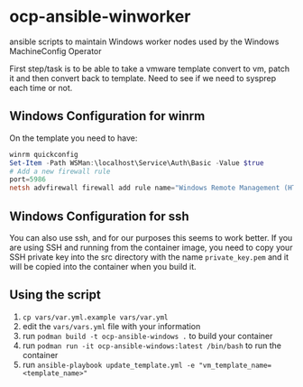 # ocp-ansible-winworker
ansible scripts to maintain Windows worker nodes used by the Windows MachineConfig Operator


First step/task is to be able to take a vmware template convert to vm, patch it and then convert back to template. 
Need to see if we need to sysprep each time or not.

## Windows Configuration for winrm

On the template you need to have:

```powershell
winrm quickconfig
Set-Item -Path WSMan:\localhost\Service\Auth\Basic -Value $true
# Add a new firewall rule
port=5986
netsh advfirewall firewall add rule name="Windows Remote Management (HTTPS-In)" dir=in action=allow protocol=TCP localport=$port
```

## Windows Configuration for ssh

You can also use ssh, and for our purposes this seems to work better. If you are using SSH and running from the container image, you need to copy your SSH private key into the src directory with the name `private_key.pem` and it will be copied into the container when you build it.

## Using the script

1. `cp vars/var.yml.example vars/var.yml`
2. edit the `vars/vars.yml` file with your information
3. run `podman build -t ocp-ansible-windows .` to build your container
4. run `podman run -it ocp-ansible-windows:latest /bin/bash` to run the container
5. run `ansible-playbook update_template.yml -e "vm_template_name=<template_name>"`